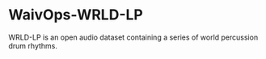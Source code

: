 # WaivOps-WRLD-LP
WRLD-LP is an open audio dataset containing a series of world percussion drum rhythms. 
